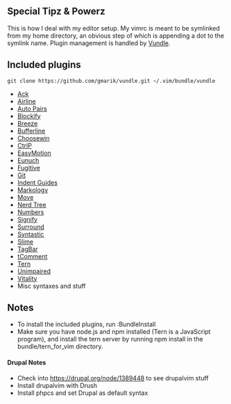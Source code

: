 ## Special Tipz & Powerz
This is how I deal with my editor setup. My vimrc is meant to be symlinked from my 
home directory, an obvious step of which is appending a dot to the symlink 
name. Plugin management is handled by [Vundle](https://github.com/gmarik/vundle).

## Included plugins
```
git clone https://github.com/gmarik/vundle.git ~/.vim/bundle/vundle
```

* [Ack](http://github.com/mileszs/ack.vim)
* [Airline](http://github.com/bling/vim-airline)
* [Auto Pairs](http://github.com/jiangmiao/auto-pairs)
* [Blockify](http://github.com/mhinz/vim-blockify)
* [Breeze](http://github.com/gcmt/breeze.vim)
* [Bufferline](http://github.com/bling/vim-bufferline)
* [Choosewin](https://github.com/t9md/vim-choosewin)
* [CtrlP](http://github.com/kien/ctrlp.vim.git)
* [EasyMotion](http://github.com/Lokaltog/vim-easymotion)
* [Eunuch](http://github.com/tpope/vim-eunuch)
* [Fugitive](http://github.com/tpope/vim-fugitive)
* [Git](http://github.com/tpope/vim-git)
* [Indent Guides](http://github.com/nathanaelkane/vim-indent-guides)
* [Markology](https://github.com/jeetsukumaran/vim-markology)
* [Move](http://github.com/matze/vim-move)
* [Nerd Tree](http://github.com/scrooloose/nerdtree)
* [Numbers](http://github.com/myusuf3/numbers.vim)
* [Signify](http://github.com/mhinz/vim-signify)
* [Surround](http://github.com/tpope/vim-surround)
* [Syntastic](http://github.com/scrooloose/syntastic)
* [Slime](http://github.com/jpalardy/vim-slime)
* [TagBar](http://github.com/majutsushi/tagbar)
* [tComment](http://github.com/tomtom/tcomment_vim)
* [Tern](http://github.com/marijnh/tern_for_vim)
* [Unimpaired](http://github.com/tpope/vim-unimpaired)
* [Vitality](http://github.com/sjl/vitality.vim)
* Misc syntaxes and stuff

## Notes
* To install the included plugins, run :BundleInstall
* Make sure you have node.js and npm installed (Tern is a JavaScript program), 
  and install the tern server by running npm install in the 
  bundle/tern_for_vim directory.

#### Drupal Notes
* Check into https://drupal.org/node/1389448 to see drupalvim stuff
* Install drupalvim with Drush
* Install phpcs and set Drupal as default syntax

